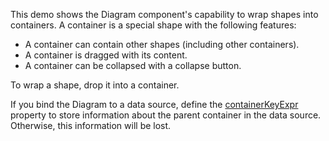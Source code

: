 This demo shows the Diagram component's capability to wrap shapes into containers. A container is a special shape with the following features:

* A container can contain other shapes (including other containers).
* A container is dragged with its content.
* A container can be collapsed with a collapse button.

To wrap a shape, drop it into a container.

If you bind the Diagram to a data source, define the [containerKeyExpr](/Documentation/ApiReference/UI_Components/dxDiagram/Configuration/nodes/#containerKeyExpr) property to store information about the parent container in the data source. Otherwise, this information will be lost. 
<!--split-->